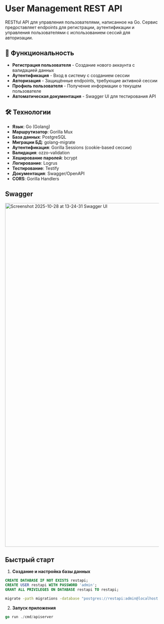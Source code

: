 # User Management REST API

RESTful API для управления пользователями, написанное на Go. Сервис предоставляет endpoints для регистрации, аутентификации и управления пользователями с использованием сессий для авторизации.

## 🚀 Функциональность

- **Регистрация пользователя** - Создание нового аккаунта с валидацией данных
- **Аутентификация** - Вход в систему с созданием сессии
- **Авторизация** - Защищённые endpoints, требующие активной сессии
- **Профиль пользователя** - Получение информации о текущем пользователе
- **Автоматическая документация** - Swagger UI для тестирования API

## 🛠 Технологии

- **Язык**: Go (Golang)
- **Маршрутизатор**: Gorilla Mux
- **База данных**: PostgreSQL
- **Миграции БД**: golang-migrate
- **Аутентификация**: Gorilla Sessions (cookie-based сессии)
- **Валидация**: ozzo-validation
- **Хеширование паролей**: bcrypt
- **Логирование**: Logrus
- **Тестирование**: Testify
- **Документация**: Swagger/OpenAPI
- **CORS**: Gorilla Handlers

## Swagger
<img width="2494" height="1122" alt="Screenshot 2025-10-28 at 13-24-31 Swagger UI" src="https://github.com/user-attachments/assets/f5bbcc4e-3399-4546-8159-afd270bbd473" />

## Быстрый старт
1. **Создание и настройка базы данных**
```sql
CREATE DATABASE IF NOT EXISTS restapi;
CREATE USER restapi WITH PASSWORD 'admin';
GRANT ALL PRIVILEGES ON DATABASE restapi TO restapi;
```
```bash
migrate -path migrations -database "postgres://restapi:admin@localhost:5432/restapi?sslmode=disable" up
```
2. **Запуск приложения**
```go
go run ./cmd/apiserver
```
